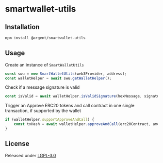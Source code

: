 # smartwallet-utils

## Installation

```bash
npm install @argent/smartwallet-utils
```

## Usage

Create an instance of `SmartWalletUtils`

```js
const swu = new SmartWalletUtils(web3Provider, address);
const walletHelper = await swu.getWalletHelper();
```

Check if a message signature is valid

```js
const isValid = await walletHelper.isValidSignature(hexMessage, signature);
```

Trigger an Approve ERC20 tokens and call contract in one single transaction, if supported by the wallet

```js
if (walletHelper.supportApproveAndCall) {
    const txHash = await walletHelper.approveAndCall(erc20Contract, amount, contract, data);
}
```

## License

Released under [LGPL-3.0](LICENSE)
